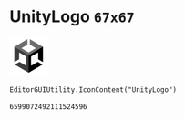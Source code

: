 # UnityLogo `67x67`
<img src="/img/UnityLogo.png" width=67 height=67>

``` CSharp
EditorGUIUtility.IconContent("UnityLogo")
```
```
6599072492111524596
```
